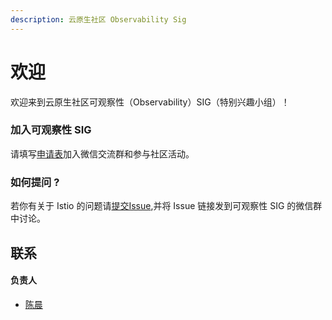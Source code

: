 ```yaml
---
description: 云原生社区 Observability Sig
---
```


# 欢迎

欢迎来到云原生社区可观察性（Observability）SIG（特别兴趣小组）！

### 加入可观察性 SIG

请填写[申请表](https://wj.qq.com/s2/7823487/2743/)加入微信交流群和参与社区活动。

### 如何提问 ?

若你有关于 Istio 的问题请[提交Issue](https://github.com/cloudnativeto/sig-observability/issues),并将 Issue 链接发到可观察性 SIG 的微信群中讨论。

## 联系

#### 负责人

* [陈晨](https://github.com/chenmudu)



